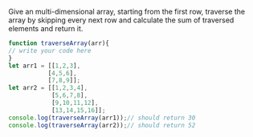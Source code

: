 Give an multi-dimensional array, starting from the first row, traverse the array by skipping every next row and calculate the sum of traversed elements and return it.

```js
function traverseArray(arr){
// write your code here
}
let arr1 = [[1,2,3],
           [4,5,6],
           [7,8,9]];
let arr2 = [[1,2,3,4],
            [5,6,7,8],
            [9,10,11,12],
            [13,14,15,16]];
console.log(traverseArray(arr1));// should return 30
console.log(traverseArray(arr2));// should return 52
```
